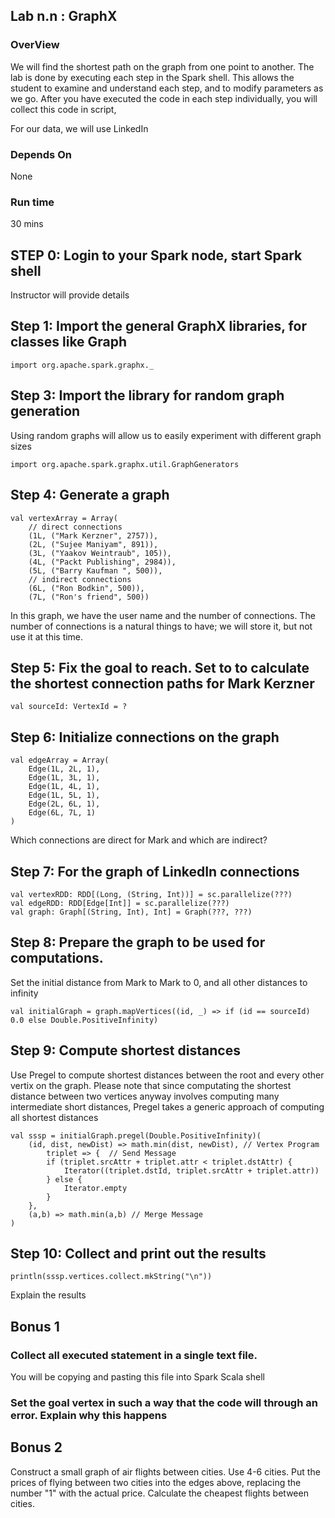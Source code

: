 ## Lab n.n : GraphX

### OverView
We will find the shortest path on the graph from one point to another. The lab is done by executing each step
in the Spark shell. This allows the student to examine and understand each step, and to modify parameters as we go.
After you have executed the code in each step individually, you will collect this code in script, 

For our data, we will use LinkedIn

### Depends On 
None

### Run time
30 mins


## STEP 0: Login to your Spark node, start Spark shell
Instructor will provide details

## Step 1: Import the general GraphX libraries, for classes like Graph
 
    import org.apache.spark.graphx._
    
## Step 3: Import the library for random graph generation

Using random graphs will allow us to easily experiment with different graph sizes
    
    import org.apache.spark.graphx.util.GraphGenerators
    
## Step 4: Generate a graph

    val vertexArray = Array(
        // direct connections
        (1L, ("Mark Kerzner", 2757)),
        (2L, ("Sujee Maniyam", 891)),
        (3L, ("Yaakov Weintraub", 105)),
        (4L, ("Packt Publishing", 2984)),
        (5L, ("Barry Kaufman ", 500)),
        // indirect connections
        (6L, ("Ron Bodkin", 500)),
        (7L, ("Ron's friend", 500))
        
In this graph, we have the user name and the number of connections. The number of connections is a natural things to have; 
we will store it, but not use it at this time.
        
## Step 5: Fix the goal to reach. Set to to calculate the shortest connection paths for Mark Kerzner

    val sourceId: VertexId = ?
    
## Step 6: Initialize connections on the graph

    val edgeArray = Array(
        Edge(1L, 2L, 1),
        Edge(1L, 3L, 1),
        Edge(1L, 4L, 1),
        Edge(1L, 5L, 1),
        Edge(2L, 6L, 1),
        Edge(6L, 7L, 1)
    )

Which connections are direct for Mark and which are indirect?

## Step 7: For the graph of LinkedIn connections

    val vertexRDD: RDD[(Long, (String, Int))] = sc.parallelize(???)
    val edgeRDD: RDD[Edge[Int]] = sc.parallelize(???)
    val graph: Graph[(String, Int), Int] = Graph(???, ???)
    
## Step 8: Prepare the graph to be used for computations.

Set the initial distance from Mark to Mark to 0, and all other distances to infinity

    val initialGraph = graph.mapVertices((id, _) => if (id == sourceId) 0.0 else Double.PositiveInfinity)

## Step 9: Compute shortest distances

Use Pregel to compute shortest distances between the root and every other vertix on the graph. 
Please note that since computating the shortest distance between two vertices anyway involves computing many intermediate short distances,
Pregel takes a generic approach of computing all shortest distances

    val sssp = initialGraph.pregel(Double.PositiveInfinity)(
        (id, dist, newDist) => math.min(dist, newDist), // Vertex Program
            triplet => {  // Send Message
            if (triplet.srcAttr + triplet.attr < triplet.dstAttr) {
                Iterator((triplet.dstId, triplet.srcAttr + triplet.attr))
            } else {
                Iterator.empty
            }
        },
        (a,b) => math.min(a,b) // Merge Message
    )
    
## Step 10: Collect and print out the results
 
    println(sssp.vertices.collect.mkString("\n"))
    
Explain the results
    
## Bonus 1
 
### Collect all executed statement in a single text file.

You will be copying and pasting this file into Spark Scala shell

### Set the goal vertex in such a way that the code will through  an error. Explain why this happens

## Bonus 2
 
Construct a small graph of air flights between cities. Use 4-6 cities. Put the prices of flying
between two cities into the edges above, replacing the number "1" with the actual price.
Calculate the cheapest flights between cities.